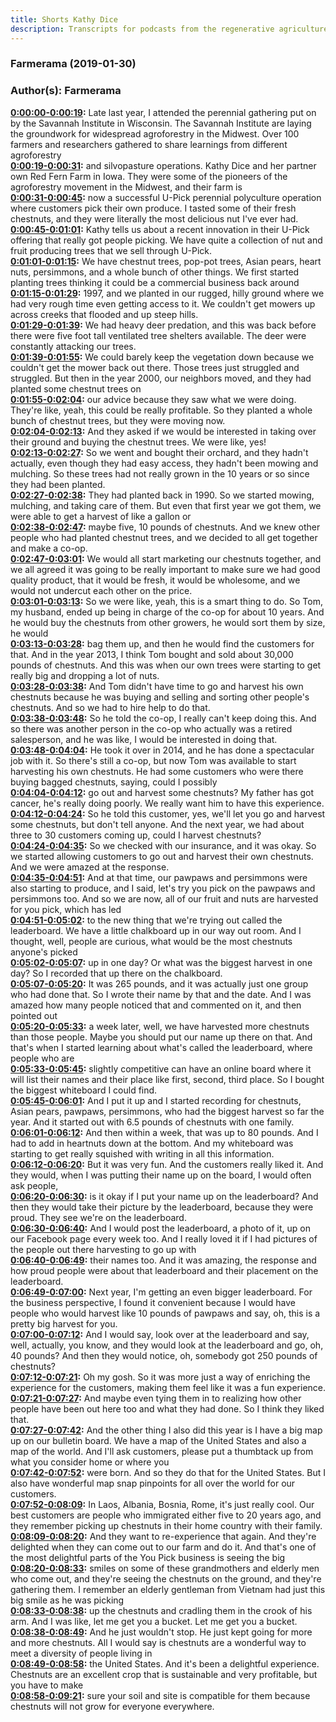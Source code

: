 ```yaml
---
title: Shorts Kathy Dice
description: Transcripts for podcasts from the regenerative agriculture space. Search and find episodes and timestamps.
---
```


### Farmerama  (2019-01-30)  
### Author(s): Farmerama  

**[0:00:00-0:00:19](https://soundcloud.com/farmerama-radio/shorts-cathy-dice#t=0:00:00):**  Late last year, I attended the perennial gathering put on by the Savannah Institute in Wisconsin.  The Savannah Institute are laying the groundwork for widespread agroforestry in the Midwest.  Over 100 farmers and researchers gathered to share learnings from different agroforestry  
**[0:00:19-0:00:31](https://soundcloud.com/farmerama-radio/shorts-cathy-dice#t=0:00:19):**  and silvopasture operations.  Kathy Dice and her partner own Red Fern Farm in Iowa.  They were some of the pioneers of the agroforestry movement in the Midwest, and their farm is  
**[0:00:31-0:00:45](https://soundcloud.com/farmerama-radio/shorts-cathy-dice#t=0:00:31):**  now a successful U-Pick perennial polyculture operation where customers pick their own produce.  I tasted some of their fresh chestnuts, and they were literally the most delicious nut  I've ever had.  
**[0:00:45-0:01:01](https://soundcloud.com/farmerama-radio/shorts-cathy-dice#t=0:00:45):**  Kathy tells us about a recent innovation in their U-Pick offering that really got people  picking.  We have quite a collection of nut and fruit producing trees that we sell through U-Pick.  
**[0:01:01-0:01:15](https://soundcloud.com/farmerama-radio/shorts-cathy-dice#t=0:01:01):**  We have chestnut trees, pop-pot trees, Asian pears, heart nuts, persimmons, and a whole  bunch of other things.  We first started planting trees thinking it could be a commercial business back around  
**[0:01:15-0:01:29](https://soundcloud.com/farmerama-radio/shorts-cathy-dice#t=0:01:15):**  1997, and we planted in our rugged, hilly ground where we had very rough time even getting  access to it.  We couldn't get mowers up across creeks that flooded and up steep hills.  
**[0:01:29-0:01:39](https://soundcloud.com/farmerama-radio/shorts-cathy-dice#t=0:01:29):**  We had heavy deer predation, and this was back before there were five foot tall ventilated  tree shelters available.  The deer were constantly attacking our trees.  
**[0:01:39-0:01:55](https://soundcloud.com/farmerama-radio/shorts-cathy-dice#t=0:01:39):**  We could barely keep the vegetation down because we couldn't get the mower back out there.  Those trees just struggled and struggled.  But then in the year 2000, our neighbors moved, and they had planted some chestnut trees on  
**[0:01:55-0:02:04](https://soundcloud.com/farmerama-radio/shorts-cathy-dice#t=0:01:55):**  our advice because they saw what we were doing.  They're like, yeah, this could be really profitable.  So they planted a whole bunch of chestnut trees, but they were moving now.  
**[0:02:04-0:02:13](https://soundcloud.com/farmerama-radio/shorts-cathy-dice#t=0:02:04):**  And they asked if we would be interested in taking over their ground and buying the chestnut  trees.  We were like, yes!  
**[0:02:13-0:02:27](https://soundcloud.com/farmerama-radio/shorts-cathy-dice#t=0:02:13):**  So we went and bought their orchard, and they hadn't actually, even though they had easy  access, they hadn't been mowing and mulching.  So these trees had not really grown in the 10 years or so since they had been planted.  
**[0:02:27-0:02:38](https://soundcloud.com/farmerama-radio/shorts-cathy-dice#t=0:02:27):**  They had planted back in 1990.  So we started mowing, mulching, and taking care of them.  But even that first year we got them, we were able to get a harvest of like a gallon or  
**[0:02:38-0:02:47](https://soundcloud.com/farmerama-radio/shorts-cathy-dice#t=0:02:38):**  maybe five, 10 pounds of chestnuts.  And we knew other people who had planted chestnut trees, and we decided to all get together  and make a co-op.  
**[0:02:47-0:03:01](https://soundcloud.com/farmerama-radio/shorts-cathy-dice#t=0:02:47):**  We would all start marketing our chestnuts together, and we all agreed it was going to  be really important to make sure we had good quality product, that it would be fresh, it  would be wholesome, and we would not undercut each other on the price.  
**[0:03:01-0:03:13](https://soundcloud.com/farmerama-radio/shorts-cathy-dice#t=0:03:01):**  So we were like, yeah, this is a smart thing to do.  So Tom, my husband, ended up being in charge of the co-op for about 10 years.  And he would buy the chestnuts from other growers, he would sort them by size, he would  
**[0:03:13-0:03:28](https://soundcloud.com/farmerama-radio/shorts-cathy-dice#t=0:03:13):**  bag them up, and then he would find the customers for that.  And in the year 2013, I think Tom bought and sold about 30,000 pounds of chestnuts.  And this was when our own trees were starting to get really big and dropping a lot of nuts.  
**[0:03:28-0:03:38](https://soundcloud.com/farmerama-radio/shorts-cathy-dice#t=0:03:28):**  And Tom didn't have time to go and harvest his own chestnuts because he was buying and  selling and sorting other people's chestnuts.  And so we had to hire help to do that.  
**[0:03:38-0:03:48](https://soundcloud.com/farmerama-radio/shorts-cathy-dice#t=0:03:38):**  So he told the co-op, I really can't keep doing this.  And so there was another person in the co-op who actually was a retired salesperson, and  he was like, I would be interested in doing that.  
**[0:03:48-0:04:04](https://soundcloud.com/farmerama-radio/shorts-cathy-dice#t=0:03:48):**  He took it over in 2014, and he has done a spectacular job with it.  So there's still a co-op, but now Tom was available to start harvesting his own chestnuts.  He had some customers who were there buying bagged chestnuts, saying, could I possibly  
**[0:04:04-0:04:12](https://soundcloud.com/farmerama-radio/shorts-cathy-dice#t=0:04:04):**  go out and harvest some chestnuts?  My father has got cancer, he's really doing poorly.  We really want him to have this experience.  
**[0:04:12-0:04:24](https://soundcloud.com/farmerama-radio/shorts-cathy-dice#t=0:04:12):**  So he told this customer, yes, we'll let you go and harvest some chestnuts, but don't  tell anyone.  And the next year, we had about three to 30 customers coming up, could I harvest chestnuts?  
**[0:04:24-0:04:35](https://soundcloud.com/farmerama-radio/shorts-cathy-dice#t=0:04:24):**  So we checked with our insurance, and it was okay.  So we started allowing customers to go out and harvest their own chestnuts.  And we were amazed at the response.  
**[0:04:35-0:04:51](https://soundcloud.com/farmerama-radio/shorts-cathy-dice#t=0:04:35):**  And at that time, our pawpaws and persimmons were also starting to produce, and I said,  let's try you pick on the pawpaws and persimmons too.  And so we are now, all of our fruit and nuts are harvested for you pick, which has led  
**[0:04:51-0:05:02](https://soundcloud.com/farmerama-radio/shorts-cathy-dice#t=0:04:51):**  to the new thing that we're trying out called the leaderboard.  We have a little chalkboard up in our way out room.  And I thought, well, people are curious, what would be the most chestnuts anyone's picked  
**[0:05:02-0:05:07](https://soundcloud.com/farmerama-radio/shorts-cathy-dice#t=0:05:02):**  up in one day?  Or what was the biggest harvest in one day?  So I recorded that up there on the chalkboard.  
**[0:05:07-0:05:20](https://soundcloud.com/farmerama-radio/shorts-cathy-dice#t=0:05:07):**  It was 265 pounds, and it was actually just one group who had done that.  So I wrote their name by that and the date.  And I was amazed how many people noticed that and commented on it, and then pointed out  
**[0:05:20-0:05:33](https://soundcloud.com/farmerama-radio/shorts-cathy-dice#t=0:05:20):**  a week later, well, we have harvested more chestnuts than those people.  Maybe you should put our name up there on that.  And that's when I started learning about what's called the leaderboard, where people who are  
**[0:05:33-0:05:45](https://soundcloud.com/farmerama-radio/shorts-cathy-dice#t=0:05:33):**  slightly competitive can have an online board where it will list their names and their place  like first, second, third place.  So I bought the biggest whiteboard I could find.  
**[0:05:45-0:06:01](https://soundcloud.com/farmerama-radio/shorts-cathy-dice#t=0:05:45):**  And I put it up and I started recording for chestnuts, Asian pears, pawpaws, persimmons,  who had the biggest harvest so far the year.  And it started out with 6.5 pounds of chestnuts with one family.  
**[0:06:01-0:06:12](https://soundcloud.com/farmerama-radio/shorts-cathy-dice#t=0:06:01):**  And then within a week, that was up to 80 pounds.  And I had to add in heartnuts down at the bottom.  And my whiteboard was starting to get really squished with writing in all this information.  
**[0:06:12-0:06:20](https://soundcloud.com/farmerama-radio/shorts-cathy-dice#t=0:06:12):**  But it was very fun.  And the customers really liked it.  And they would, when I was putting their name up on the board, I would often ask people,  
**[0:06:20-0:06:30](https://soundcloud.com/farmerama-radio/shorts-cathy-dice#t=0:06:20):**  is it okay if I put your name up on the leaderboard?  And then they would take their picture by the leaderboard, because they were proud.  They see we're on the leaderboard.  
**[0:06:30-0:06:40](https://soundcloud.com/farmerama-radio/shorts-cathy-dice#t=0:06:30):**  And I would post the leaderboard, a photo of it, up on our Facebook page every week  too.  And I really loved it if I had pictures of the people out there harvesting to go up with  
**[0:06:40-0:06:49](https://soundcloud.com/farmerama-radio/shorts-cathy-dice#t=0:06:40):**  their names too.  And it was amazing, the response and how proud people were about that leaderboard and their  placement on the leaderboard.  
**[0:06:49-0:07:00](https://soundcloud.com/farmerama-radio/shorts-cathy-dice#t=0:06:49):**  Next year, I'm getting an even bigger leaderboard.  For the business perspective, I found it convenient because I would have people who would harvest  like 10 pounds of pawpaws and say, oh, this is a pretty big harvest for you.  
**[0:07:00-0:07:12](https://soundcloud.com/farmerama-radio/shorts-cathy-dice#t=0:07:00):**  And I would say, look over at the leaderboard and say, well, actually, you know, and they  would look at the leaderboard and go, oh, 40 pounds?  And then they would notice, oh, somebody got 250 pounds of chestnuts?  
**[0:07:12-0:07:21](https://soundcloud.com/farmerama-radio/shorts-cathy-dice#t=0:07:12):**  Oh my gosh.  So it was more just a way of enriching the experience for the customers, making them  feel like it was a fun experience.  
**[0:07:21-0:07:27](https://soundcloud.com/farmerama-radio/shorts-cathy-dice#t=0:07:21):**  And maybe even tying them in to realizing how other people have been out here too and  what they had done.  So I think they liked that.  
**[0:07:27-0:07:42](https://soundcloud.com/farmerama-radio/shorts-cathy-dice#t=0:07:27):**  And the other thing I also did this year is I have a big map up on our bulletin board.  We have a map of the United States and also a map of the world.  And I'll ask customers, please put a thumbtack up from what you consider home or where you  
**[0:07:42-0:07:52](https://soundcloud.com/farmerama-radio/shorts-cathy-dice#t=0:07:42):**  were born.  And so they do that for the United States.  But I also have wonderful map snap pinpoints for all over the world for our customers.  
**[0:07:52-0:08:09](https://soundcloud.com/farmerama-radio/shorts-cathy-dice#t=0:07:52):**  In Laos, Albania, Bosnia, Rome, it's just really cool.  Our best customers are people who immigrated either five to 20 years ago, and they remember  picking up chestnuts in their home country with their family.  
**[0:08:09-0:08:20](https://soundcloud.com/farmerama-radio/shorts-cathy-dice#t=0:08:09):**  And they want to re-experience that again.  And they're delighted when they can come out to our farm and do it.  And that's one of the most delightful parts of the You Pick business is seeing the big  
**[0:08:20-0:08:33](https://soundcloud.com/farmerama-radio/shorts-cathy-dice#t=0:08:20):**  smiles on some of these grandmothers and elderly men who come out, and they're seeing the chestnuts  on the ground, and they're gathering them.  I remember an elderly gentleman from Vietnam had just this big smile as he was picking  
**[0:08:33-0:08:38](https://soundcloud.com/farmerama-radio/shorts-cathy-dice#t=0:08:33):**  up the chestnuts and cradling them in the crook of his arm.  And I was like, let me get you a bucket.  Let me get you a bucket.  
**[0:08:38-0:08:49](https://soundcloud.com/farmerama-radio/shorts-cathy-dice#t=0:08:38):**  And he just wouldn't stop.  He just kept going for more and more chestnuts.  All I would say is chestnuts are a wonderful way to meet a diversity of people living in  
**[0:08:49-0:08:58](https://soundcloud.com/farmerama-radio/shorts-cathy-dice#t=0:08:49):**  the United States.  And it's been a delightful experience.  Chestnuts are an excellent crop that is sustainable and very profitable, but you have to make  
**[0:08:58-0:09:21](https://soundcloud.com/farmerama-radio/shorts-cathy-dice#t=0:08:58):**  sure your soil and site is compatible for them because chestnuts will not grow for everyone  everywhere.  